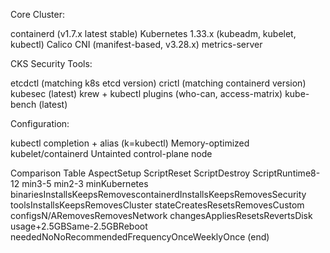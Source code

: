Core Cluster:

containerd (v1.7.x latest stable)
Kubernetes 1.33.x (kubeadm, kubelet, kubectl)
Calico CNI (manifest-based, v3.28.x)
metrics-server

CKS Security Tools:

etcdctl (matching k8s etcd version)
crictl (matching containerd version)
kubesec (latest)
krew + kubectl plugins (who-can, access-matrix)
kube-bench (latest)

Configuration:

kubectl completion + alias (k=kubectl)
Memory-optimized kubelet/containerd
Untainted control-plane node


Comparison Table
AspectSetup ScriptReset ScriptDestroy ScriptRuntime8-12 min3-5 min2-3 minKubernetes binariesInstallsKeepsRemovescontainerdInstallsKeepsRemovesSecurity toolsInstallsKeepsRemovesCluster stateCreatesResetsRemovesCustom configsN/ARemovesRemovesNetwork changesAppliesResetsRevertsDisk usage+2.5GBSame-2.5GBReboot neededNoNoRecommendedFrequencyOnceWeeklyOnce (end)
